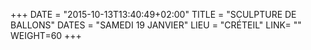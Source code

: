+++
DATE = "2015-10-13T13:40:49+02:00"
TITLE = "SCULPTURE DE BALLONS"
DATES = "SAMEDI 19 JANVIER"
LIEU = "CRÉTEIL"
LINK= ""
WEIGHT=60
+++

